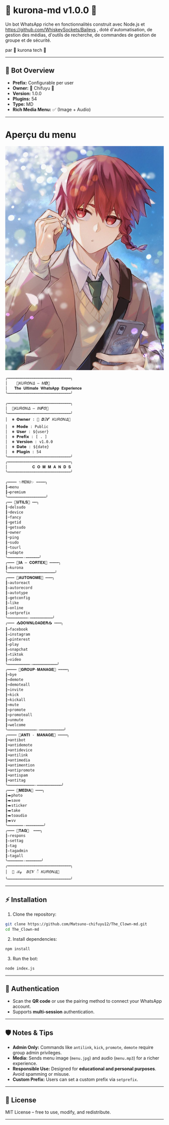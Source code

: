 # 🎴 kurona-md v1.0.0 🎴
Un bot WhatsApp riche en fonctionnalités construit avec Node.js et https://github.com/WhiskeySockets/Baileys , doté d'automatisation, de gestion des médias, d'outils de recherche, de commandes de gestion de groupe et de sécurité.

par 🎴 kurona tech 🎴

---

## 🌟 Bot Overview

* **Prefix:** Configurable per user
* **Owner:** 🎴 Chifuyu 🎴
* **Version:** 1.0.0
* **Plugins:** 54
* **Type:** MD
* **Rich Media Menu:** ✅ (Image + Audio)

---
# Aperçu du menu
![Menu Preview](menu.jpg)

```
╭┅┅┅┅┅┅┅┅┅┅┅┅┅┅┅┅┅┅┅┅┅┅┅┅┅┅┅┅╮
│    🎴𝛫𝑈𝑅𝛩𝛮𝛥 — 𝛭𝑫🎴    
│   𝐓𝐡𝐞 𝐔𝐥𝐭𝐢𝐦𝐚𝐭𝐞 𝐖𝐡𝐚𝐭𝐬𝐀𝐩𝐩 𝐄𝐱𝐩𝐞𝐫𝐢𝐞𝐧𝐜𝐞                   
╰┅┅┅┅┅┅┅┅┅┅┅┅┅┅┅┅┅┅┅┅┅┅┅┅┅┅┅┅╯

╭┅┅┅┅┅┅┅┅┅┅┅┅┅┅┅┅┅┅┅┅┅┅┅┅┅┅┅┅╮
│  🎴𝛫𝑈𝑅𝛩𝛮𝛥 — 𝐼𝛮𝑭𝛩🎴
╰┅┅┅┅┅┅┅┅┅┅┅┅┅┅┅┅┅┅┅┅┅┅┅┅┅┅┅┅╯
│  ❃ 𝗢𝘄𝗻𝗲𝗿 : 🎴 𝑫𝛯𝑽 ᬁ 𝛫𝑈𝑅𝛩𝛮𝛥🎴
│  ❃ 𝗠𝗼𝗱𝗲 : Public
│  ❃ 𝗨𝘀𝗲𝗿 : ${user}
│  ❃ 𝗣𝗿𝗲𝗳𝗶𝘅 : [ . ]
│  ❃ 𝗩𝗲𝗿𝘀𝗶𝗼𝗻 : v1.0.0
│  ❃ 𝗗𝗮𝘁𝗲 : ${date}
│  ❃ 𝗣𝗹𝘂𝗴𝗶𝗻 : 54
╰┅┅┅┅┅┅┅┅┅┅┅┅┅┅┅┅┅┅┅┅┅┅┅┅┅┅┅┅╯
╭┅┅┅┅┅┅┅┅┅┅┅┅┅┅┅┅┅┅┅┅┅┅┅┅┅┅┅┅╮
│           𝐂 𝐎 𝐌 𝐌 𝐀 𝐍 𝐃 𝐒          
╰┅┅┅┅┅┅┅┅┅┅┅┅┅┅┅┅┅┅┅┅┅┅┅┅┅┅┅┅╯

╭┅┅┅┅ ✨MENU✨ ┅┅┅┅╮
┃⟶menu
┃⟶premium
╰┅┅┅┅┅┅┅┅┅┅┅┅┅┅┅┅┅╯
╭┅┅ 🧰𝐔𝐓𝐈𝐋𝐒🧰 ┅┅╮
┃➙delsudo
┃➙device
┃➙fancy
┃➙getid
┃➙getsudo
┃➙owner
┃➙ping
┃➙sudo
┃➙tourl
┃➙udapte
╰┅┅┅┅┅┅┅·┅┅┅┅┅┅╯
╭┅┅┅ 🧠𝐈𝐀 – 𝐂𝐎𝐑𝐓𝐄𝐗🧠 ┅┅┅┅╮
┃⇒kurona 
╰┅┅┅┅┅┅┅┅┅┅┅┅┅┅┅┅┅┅┅┅┅╯
╭┅┅┅ 👤𝐀𝐔𝐓𝐎𝐍𝐎𝐌𝐄👤 ┅┅┅╮
┃➳autoreact
┃➳autorecord
┃➳autotype
┃➳getconfig
┃➳like
┃➳online
┃➳setprefix
╰┅┅┅┅┅┅┅┅┅·┅┅┅┅┅┅┅┅┅┅╯
╭┅┅┅ 📥𝐃𝐎𝐖𝐍𝐋𝐎𝐀𝐃𝐄𝐑📥 ┅┅┅╮
┃⇒facebook
┃⇒instagram
┃⇒pinterest
┃⇒play
┃⇒snapchat
┃⇒tiktok
┃⇒video
╰┅┅┅┅┅┅┅┅┅┅·┅┅┅┅┅┅┅┅┅┅┅╯
╭┅┅┅┅ 👑𝐆𝐑𝐎𝐔𝐏-𝐌𝐀𝐍𝐀𝐆𝐄👑 ┅┅┅┅╮
┃➺bye
┃➺demote
┃➺demoteall
┃➺invite
┃➺kick
┃➺kickall
┃➺mute
┃➺promote
┃➺promoteall
┃➺unmute
┃➺welcome
╰┅┅┅┅┅┅┅┅┅┅┅┅┅·┅┅┅┅┅┅┅┅┅┅┅╯
╭┅┅┅┅ 🎴𝐀𝐍𝐓𝐈 - 𝐌𝐀𝐍𝐀𝐆𝐄🎴 ┅┅┅┅╮
┃➜antibot
┃➜antidemote
┃➜antidevice
┃➜antilink
┃➜antimedia
┃➜antimention
┃➜antipromote
┃➜antispam
┃➜antitag
╰┅┅┅┅┅┅┅┅┅┅┅┅·┅┅┅┅┅┅┅┅┅┅┅╯
╭┅┅┅ 💾𝐌𝐄𝐃𝐈𝐀💾 ┅┅┅╮
┃⮕photo
┃⮕save
┃⮕sticker
┃⮕take
┃⮕toaudio
┃⮕vv
╰┅┅┅┅┅┅┅·┅┅┅┅┅┅┅┅╯
╭┅┅┅ 📢𝐓𝐀𝐆📢  ┅┅┅╮
┃➳respons
┃➳settag
┃➳tag
┃➳tagadmin
┃➳tagall
╰┅┅┅┅┅┅┅·┅┅┅┅┅┅┅╯
╭┅┅┅┅┅┅┅┅┅┅┅┅┅┅┅┅┅┅┅┅┅┅┅┅┅┅┅┅╮
│  🎴 ℬ𝓎  𝑫𝛯𝑽 ᬁ 𝛫𝑈𝑅𝛩𝛮𝛥🎴
╰┅┅┅┅┅┅┅┅┅┅┅┅┅┅┅┅┅┅┅┅┅┅┅┅┅┅┅┅╯
```
---

## ⚡ Installation

1. Clone the repository:

```bash
git clone https://github.com/Matsuno-chifuyu12/The_Clown-md.git
cd The_Clown-md
```

2. Install dependencies:

```bash
npm install
```

3. Run the bot:

```bash
node index.js
```

---

## 🔑 Authentication

* Scan the **QR code** or use the pairing method to connect your WhatsApp account.
* Supports **multi-session** authentication.

---

## 🛡 Notes & Tips

* **Admin Only:** Commands like `antilink`, `kick`, `promote`, `demote` require group admin privileges.
* **Media:** Sends menu image (`menu.jpg`) and audio (`menu.mp3`) for a richer experience.
* **Responsible Use:** Designed for **educational and personal purposes**. Avoid spamming or misuse.
* **Custom Prefix:** Users can set a custom prefix via `setprefix`.

---

## 📜 License

MIT License – free to use, modify, and redistribute.

---
